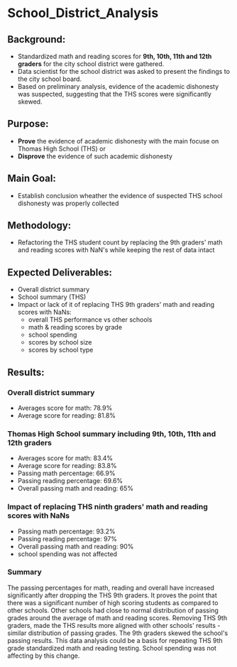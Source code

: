 # School_District_Analysis
## Background:
- Standardized math and reading scores for **9th, 10th, 11th and 12th graders** for the city school district were gathered.  
- Data scientist for the school district was asked to present the findings to the city school board. 
- Based on preliminary analysis, evidence of the academic dishonesty was suspected, suggesting that the THS scores were significantly skewed.

## Purpose:
- **Prove** the evidence of academic dishonesty with the main focuse on Thomas High School (THS) or
- **Disprove** the evidence of such academic dishonesty 

## Main Goal:
- Establish conclusion wheather the evidence of suspected THS school dishonesty was properly collected

## Methodology:
- Refactoring the THS student count by replacing the 9th graders' math and reading scores with NaN's while keeping the rest of data intact

## Expected Deliverables: 
- Overall district summary
- School summary (THS)
- Impact or lack of it of replacing THS 9th graders' math and reading scores with NaNs:
  - overall THS performance vs other schools
  - math & reading scores by grade
  - school spending
  - scores by school size
  - scores by school type
        
## Results:
### Overall district summary
- Averages score for math: 78.9%
- Average score for reading: 81.8%

### Thomas High School summary including 9th, 10th, 11th and 12th graders
- Averages score for math: 83.4%
- Average score for reading: 83.8%
- Passing math percentage: 66.9%
- Passing reading percentage: 69.6%
- Overall passing math and reading: 65%

### Impact of replacing THS ninth graders' math and reading scores with NaNs
- Passing math percentage: 93.2%
- Passing reading percentage: 97%
- Overall passing math and reading: 90%
- school spending was not affected

### Summary
The passing percentages for math, reading and overall have increased significantly after dropping the THS 9th graders. It proves the point that there was a significant number of high scoring students as compared to other schools. Other schools had close to  normal distribution of passing grades around the average of math and reading scores.  Removing THS 9th graders, made the THS results more aligned with other schools' results - similar distribution of passing grades.  The 9th graders skewed the school's passing results. This data analysis could be a basis for repeating THS 9th grade standardized math and reading testing.
School spending was not affecting by this change.





